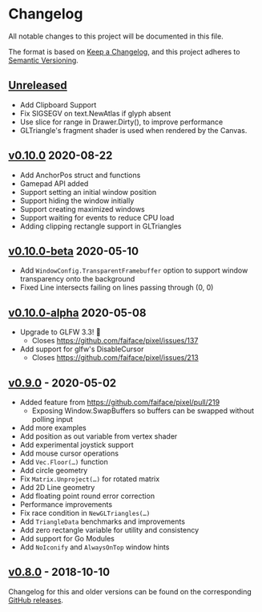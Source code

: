 # Changelog
All notable changes to this project will be documented in this file.

The format is based on [Keep a Changelog](https://keepachangelog.com/en/1.0.0/),
and this project adheres to [Semantic Versioning](https://semver.org/spec/v2.0.0.html).

## [Unreleased]
- Add Clipboard Support
- Fix SIGSEGV on text.NewAtlas if glyph absent 
- Use slice for range in Drawer.Dirty(), to improve performance
- GLTriangle's fragment shader is used when rendered by the Canvas.

## [v0.10.0] 2020-08-22
- Add AnchorPos struct and functions
- Gamepad API added
- Support setting an initial window position
- Support hiding the window initially
- Support creating maximized windows
- Support waiting for events to reduce CPU load
- Adding clipping rectangle support in GLTriangles

## [v0.10.0-beta] 2020-05-10
- Add `WindowConfig.TransparentFramebuffer` option to support window transparency onto the background
- Fixed Line intersects failing on lines passing through (0, 0)

## [v0.10.0-alpha] 2020-05-08
- Upgrade to GLFW 3.3! :tada:
  - Closes https://github.com/faiface/pixel/issues/137
- Add support for glfw's DisableCursor
  - Closes https://github.com/faiface/pixel/issues/213

## [v0.9.0] - 2020-05-02
- Added feature from https://github.com/faiface/pixel/pull/219
  - Exposing Window.SwapBuffers so buffers can be swapped without polling input
- Add more examples
- Add position as out variable from vertex shader
- Add experimental joystick support
- Add mouse cursor operations
- Add `Vec.Floor(…)` function
- Add circle geometry
- Fix `Matrix.Unproject(…)` for rotated matrix
- Add 2D Line geometry
- Add floating point round error correction
- Performance improvements
- Fix race condition in `NewGLTriangles(…)`
- Add `TriangleData` benchmarks and improvements
- Add zero rectangle variable for utility and consistency
- Add support for Go Modules
- Add `NoIconify` and `AlwaysOnTop` window hints


## [v0.8.0] - 2018-10-10
Changelog for this and older versions can be found on the corresponding [GitHub
releases](https://github.com/faiface/pixel/releases).

[Unreleased]: https://github.com/faiface/pixel/compare/v0.10.0...HEAD
[v0.10.0]: https://github.com/faiface/pixel/compare/v0.10.0-beta...v0.10.0
[v0.10.0-beta]: https://github.com/faiface/pixel/compare/v0.10.0-alpha...v0.10.0-beta
[v0.10.0-alpha]: https://github.com/faiface/pixel/compare/v0.9.0...v0.10.0-alpha
[v0.9.0]: https://github.com/faiface/pixel/compare/v0.8.0...v0.9.0
[v0.8.0]: https://github.com/faiface/pixel/releases/tag/v0.8.0
